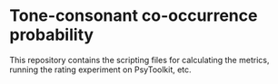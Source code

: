 # Tone-consonant co-occurrence probability
This repository contains the scripting files for calculating the metrics, running the rating experiment on PsyToolkit, etc.
